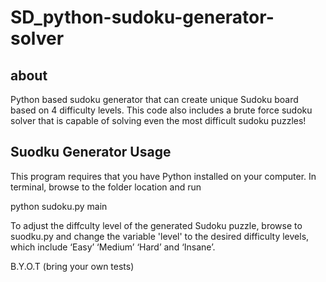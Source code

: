 # SD_python-sudoku-generator-solver

<h2>about</h2>
Python based sudoku generator that can create unique Sudoku board based on 4 difficulty levels. This code also includes a brute force sudoku solver that is capable of solving even the most difficult sudoku puzzles!

<h2>Suodku Generator Usage</h2>
This program requires that you have Python installed on your computer. In terminal, browse to the folder location and run

python sudoku.py main

To adjust the diffculty level of the generated Sudoku puzzle, browse to suodku.py and change the variable 'level' to the desired difficulty levels, which include ‘Easy’ ‘Medium’ ‘Hard’ and ‘Insane’.

B.Y.O.T (bring your own tests)

